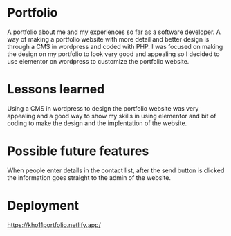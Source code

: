 # Portfolio

A portfolio about me and my experiences so far as a software developer. A way of making a portfolio website with more detail and better design is through a CMS in wordpress and coded with PHP.
I was focused on making the design on my portfolio to look very good and appealing so I decided to use elementor on wordpress to customize the portfolio website.

# Lessons learned

Using a CMS in wordpress to design the portfolio website was very appealing and a good way to show my skills in using elementor and bit of coding to make the design and the implentation of the website. 

# Possible future features

When people enter details in the contact list, after the send button is clicked the information goes straight to the admin of the website. 

# Deployment

https://kho11portfolio.netlify.app/
